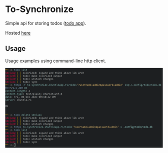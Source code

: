 # To-Synchronize

Simple api for storing todos ([todo app](https://github.com/Surrphy/todo)).

Hosted [here](to-synchronize.shuttleapp.rs) 

## Usage

Usage examples using command-line http client.

![posting todos](img/post.png) 

